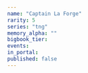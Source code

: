 ```yaml
---
name: "Captain La Forge"
rarity: 5
series: "tng"
memory_alpha: ""
bigbook_tier:
events:
in_portal:
published: false
---
```

